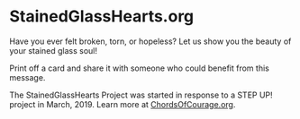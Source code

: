 # StainedGlassHearts.org

Have you ever felt broken, torn, or hopeless? Let us show you the beauty of your stained glass soul!

Print off a card and share it with someone who could benefit from this message.

The StainedGlassHearts Project was started in response to a STEP UP! project in March, 2019. Learn more at [ChordsOfCourage.org](ChordsOfCourage.org).